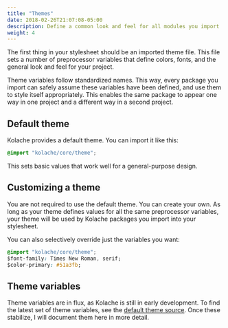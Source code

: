 ```yaml
---
title: "Themes"
date: 2018-02-26T21:07:08-05:00
description: Define a common look and feel for all modules you import
weight: 4
---
```


The first thing in your stylesheet should be an imported theme file. This file sets a number of preprocessor variables that define colors, fonts, and the general look and feel for your project.

Theme variables follow standardized names. This way, every package you import can safely assume these variables have been defined, and use them to style itself appropriately. This enables the same package to appear one way in one project and a different way in a second project.

## Default theme

Kolache provides a default theme. You can import it like this:

```css
@import "kolache/core/theme";
```

This sets basic values that work well for a general-purpose design.

## Customizing a theme

You are not required to use the default theme. You can create your own. As long as your theme defines values for all the same preprocessor variables, your theme will be used by Kolache packages you import into your stylesheet.

You can also selectively override just the variables you want:

```css
@import "kolache/core/theme";
$font-family: Times New Roman, serif;
$color-primary: #51a3fb;
```

## Theme variables

Theme variables are in flux, as Kolache is still in early development. To find the latest set of theme variables, see the [default theme source](https://github.com/keithjgrant/kolache/blob/master/core/theme.css). Once these stabilize, I will document them here in more detail.
